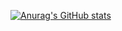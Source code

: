 [![Anurag's GitHub stats](https://github-readme-stats.vercel.app/api?username=VladimirWork&show_icons=true&theme=tokyonight)](https://github.com/anuraghazra/github-readme-stats)
